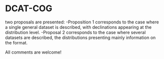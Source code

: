 # DCAT-COG

two proposals are presented:
-Proposition 1 corresponds to the case where a single general dataset is described, with declinations appearing at the distribution level.
-Proposal 2 corresponds to the case where several datasets are described, the distributions presenting mainly information on the format.

All comments are welcome!
